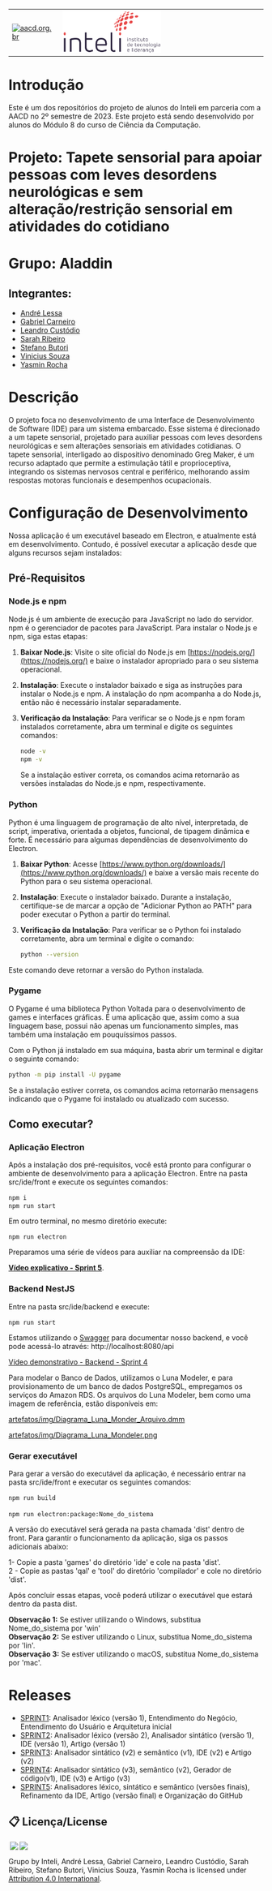 <table>
<tr>
<td>
<a href= "https://aacd.org.br/"><img src="https://aacd.org.br/wp-content/uploads/2019/10/logo-footer.jpg" alt="aacd.org.br" border="0" width="60%"></a>
</td>
<td><a href= "https://www.inteli.edu.br/"><img src="./inteli-logo.png" alt="Inteli - Instituto de Tecnologia e Liderança" border="0" width="50%"></a>
</td>
</tr>
</table>

# Introdução

Este é um dos repositórios do projeto de alunos do Inteli em parceria com a AACD no 2º semestre de 2023. Este projeto está sendo desenvolvido por alunos do Módulo 8 do curso de Ciência da Computação.

# Projeto: Tapete sensorial para apoiar pessoas com leves desordens neurológicas e sem alteração/restrição sensorial em atividades do cotidiano

# Grupo: Aladdin

## Integrantes:

* [André Lessa](https://www.linkedin.com/in/andrelessajr/)
* [Gabriel Carneiro](https://www.linkedin.com/in/gabecarneiro/)
* [Leandro Custódio](https://www.linkedin.com/in/leandro-custodio/)
* [Sarah Ribeiro](https://www.linkedin.com/in/sarah-miranda-ribeiro/)
* [Stefano Butori](https://www.linkedin.com/in/sbutori/)
* [Vinicius Souza](https://www.linkedin.com/in/vinicius-souza-santos/) 
* [Yasmin Rocha](https://www.linkedin.com/in/yasminvit%C3%B3riarocha/)


# Descrição

O projeto foca no desenvolvimento de uma Interface de Desenvolvimento de Software (IDE) para um sistema embarcado. Esse sistema é direcionado a um tapete sensorial, projetado para auxiliar pessoas com leves desordens neurológicas e sem alterações sensoriais em atividades cotidianas. O tapete sensorial, interligado ao dispositivo denominado Greg Maker, é um recurso adaptado que permite a estimulação tátil e proprioceptiva, integrando os sistemas nervosos central e periférico, melhorando assim respostas motoras funcionais e desempenhos ocupacionais.

# Configuração de Desenvolvimento

Nossa aplicação é um executável baseado em Electron, e atualmente está em desenvolvimento. Contudo, é possível executar a aplicação desde que alguns recursos sejam instalados:

## Pré-Requisitos

### Node.js e npm

Node.js é um ambiente de execução para JavaScript no lado do servidor. npm é o gerenciador de pacotes para JavaScript. Para instalar o Node.js e npm, siga estas etapas:

1. **Baixar Node.js**: Visite o site oficial do Node.js em [https://nodejs.org/](https://nodejs.org/) e baixe o instalador apropriado para o seu sistema operacional.

2. **Instalação**: Execute o instalador baixado e siga as instruções para instalar o Node.js e npm. A instalação do npm acompanha a do Node.js, então não é necessário instalar separadamente.

3. **Verificação da Instalação**: Para verificar se o Node.js e npm foram instalados corretamente, abra um terminal e digite os seguintes comandos:

   ```bash
   node -v
   npm -v
   ```
   Se a instalação estiver correta, os comandos acima retornarão as versões instaladas do Node.js e npm, respectivamente.

### Python

Python é uma linguagem de programação de alto nível, interpretada, de script, imperativa, orientada a objetos, funcional, de tipagem dinâmica e forte. É necessário para algumas dependências de desenvolvimento do Electron.

1. **Baixar Python**: Acesse [https://www.python.org/downloads/](https://www.python.org/downloads/) e baixe a versão mais recente do Python para o seu sistema operacional.

2. **Instalação**: Execute o instalador baixado. Durante a instalação, certifique-se de marcar a opção de "Adicionar Python ao PATH" para poder executar o Python a partir do terminal.

3. **Verificação da Instalação**: Para verificar se o Python foi instalado corretamente, abra um terminal e digite o comando:

   ```bash
   python --version
   ```
Este comando deve retornar a versão do Python instalada.

### Pygame

O Pygame é uma biblioteca Python Voltada para o desenvolvimento de games e interfaces gráficas. É uma aplicação que, assim como a sua linguagem base, possui não apenas um funcionamento simples, mas também uma instalação em pouquíssimos passos.

Com o Python já instalado em sua máquina, basta abrir um terminal e digitar o seguinte comando:

   ```bash
   python -m pip install -U pygame
   ```
   Se a instalação estiver correta, os comandos acima retornarão mensagens indicando que o Pygame foi instalado ou atualizado com sucesso.


## Como executar?

### Aplicação Electron 

Após a instalação dos pré-requisitos, você está pronto para configurar o ambiente de desenvolvimento para a aplicação Electron. Entre na pasta src/ide/front e execute os seguintes comandos:

```
npm i 
npm run start
```

Em outro terminal, no mesmo diretório execute:
```
npm run electron
```

Preparamos uma série de vídeos para auxiliar na compreensão da IDE: 

**[Vídeo explicativo - Sprint 5](https://youtu.be/tJKouexjaWM)**.

### Backend NestJS

Entre na pasta src/ide/backend e execute:

```
npm run start
```

Estamos utilizando o [Swagger](https://swagger.io/) para documentar nosso backend, e você pode acessá-lo através: http://localhost:8080/api

[Vídeo demonstrativo - Backend - Sprint 4](https://youtu.be/6Q9Tx7d2HvI)

Para modelar o Banco de Dados, utilizamos o Luna Modeler, e para provisionamento de um banco de dados PostgreSQL, empregamos os serviços do Amazon RDS. Os arquivos do Luna Modeler, bem como uma imagem de referência, estão disponíveis em:

[artefatos/img/Diagrama_Luna_Monder_Arquivo.dmm](./artefatos/img/Diagrama_Luna_Monder_Arquivo.dmm)

[artefatos/img/Diagrama_Luna_Mondeler.png](./artefatos/img/Diagrama_Luna_Mondeler.png)

### Gerar executável

Para gerar a versão do executável da aplicação, é necessário entrar na pasta src/ide/front e executar os seguintes comandos:

```
npm run build

npm run electron:package:Nome_do_sistema

```
A versão do executável será gerada na pasta chamada 'dist' dentro de front. Para garantir o funcionamento da aplicação, siga os passos adicionais abaixo:

1- Copie a pasta 'games' do diretório 'ide' e cole na pasta 'dist'.
<br />
2 - Copie as pastas 'qal' e 'tool' do diretório 'compilador' e cole no diretório 'dist'.

Após concluir essas etapas, você poderá utilizar o executável que estará dentro da pasta dist.

**Observação 1:** Se estiver utilizando o Windows, substitua Nome_do_sistema por 'win'
<br />
**Observação 2:** Se estiver utilizando o Linux, substitua Nome_do_sistema por 'lin'.
<br />
**Observação 3:** Se estiver utilizando o macOS, substitua Nome_do_sistema por 'mac'.

# Releases

* [SPRINT1](https://github.com/2023M8T1Inteli/grupo4/releases/tag/sprint1): Analisador léxico (versão 1), Entendimento do Negócio, Entendimento do Usuário e Arquitetura inicial
* [SPRINT2](https://github.com/2023M8T1Inteli/grupo4/releases/tag/sprint2): Analisador léxico (versão 2), Analisador sintático (versão 1), IDE (versão 1), Artigo (versão 1)
* [SPRINT3](https://github.com/2023M8T1Inteli/grupo4/releases/tag/sprint3): Analisador sintático (v2) e semântico (v1), IDE (v2) e Artigo (v2)
* [SPRINT4](https://github.com/2023M8T1Inteli/grupo4/releases/tag/sprint4): Analisador sintático (v3), semântico (v2), Gerador de código(v1), IDE (v3) e Artigo (v3)
* [SPRINT5](https://github.com/2023M8T1Inteli/grupo4/releases/tag/sprint5): Analisadores léxico, sintático e semântico (versões finais), Refinamento da IDE, Artigo (versão final) e Organização do GitHub

## 📋 Licença/License

<img style="height:22px!important;margin-left:3px;vertical-align:text-bottom;" src="https://mirrors.creativecommons.org/presskit/icons/cc.svg?ref=chooser-v1"><img style="height:22px!important;margin-left:3px;vertical-align:text-bottom;" src="https://mirrors.creativecommons.org/presskit/icons/by.svg?ref=chooser-v1"><p xmlns:cc="http://creativecommons.org/ns#" xmlns:dct="http://purl.org/dc/terms/">

<a property="dct:title" rel="cc:attributionURL">Grupo</a> by <a rel="cc:attributionURL dct:creator" property="cc:attributionName">Inteli, André Lessa, Gabriel Carneiro, Leandro Custódio, Sarah Ribeiro, Stefano Butori, Vinicius Souza, Yasmin Rocha</a> is licensed under <a href="https://creativecommons.org/licenses/by/4.0/?ref=chooser-v1" rel="license noopener noreferrer" style="display:inline-block;">Attribution 4.0 International</a>.</p>
